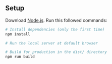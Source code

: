 ## Setup
Download [Node.js](https://nodejs.org/en/download/).
Run this followed commands:

``` bash
# Install dependencies (only the first time)
npm install

# Run the local server at default browser

# Build for production in the dist/ directory
npm run build
```
